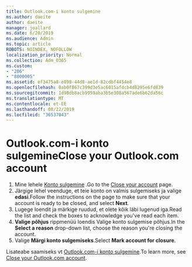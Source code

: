 ```yaml
---
title: Outlook.com-i konto sulgemine
ms.author: daeite
author: daeite
manager: joallard
ms.date: 6/20/2019
ms.audience: Admin
ms.topic: article
ROBOTS: NOINDEX, NOFOLLOW
localization_priority: Normal
ms.collection: Adm_O365
ms.custom:
- "206"
- "8000005"
ms.assetid: ef3475a8-e898-44d8-ae1d-82cdbf4454e8
ms.openlocfilehash: 0ab0f867c399d3e5ac6015afdcb4d8295e6fd839
ms.sourcegitcommit: 1d98db8acb9959aba3b5e308a567ade6b62da56c
ms.translationtype: MT
ms.contentlocale: et-EE
ms.lasthandoff: 08/22/2019
ms.locfileid: "36537043"
---
```

# <a name="close-your-outlookcom-account"></a><span data-ttu-id="8ec05-102">Outlook.com-i konto sulgemine</span><span class="sxs-lookup"><span data-stu-id="8ec05-102">Close your Outlook.com account</span></span>

1. <span data-ttu-id="8ec05-103">Mine lehele [Konto sulgemine](https://go.microsoft.com/fwlink/p/?linkid=845493) .</span><span class="sxs-lookup"><span data-stu-id="8ec05-103">Go to the [Close your account](https://go.microsoft.com/fwlink/p/?linkid=845493) page.</span></span>
2. <span data-ttu-id="8ec05-104">Järgige lehel veenduge, et teie konto on valmis sulgemiseks ja valige **edasi**.</span><span class="sxs-lookup"><span data-stu-id="8ec05-104">Follow the instructions on the page to make sure that your account is ready to be closed, and select **Next**.</span></span>
3. <span data-ttu-id="8ec05-105">Lugege loendit ja märkige ruudud, et olete kõik läbi lugenud iga.</span><span class="sxs-lookup"><span data-stu-id="8ec05-105">Read the list and check the boxes to acknowledge you've read each item.</span></span>
4. <span data-ttu-id="8ec05-106">**Valige põhjus** rippmenüü loendis Valige konto sulgemise põhjus.</span><span class="sxs-lookup"><span data-stu-id="8ec05-106">In the **Select a reason** drop-down list, choose the reason you're closing the account.</span></span>
5. <span data-ttu-id="8ec05-107">Valige **Märgi konto sulgemiseks**.</span><span class="sxs-lookup"><span data-stu-id="8ec05-107">Select **Mark account for closure**.</span></span>

<span data-ttu-id="8ec05-108">Lisateabe saamiseks vt [Outlook.com-i konto sulgemine](https://support.office.com/article/564b801e-2a47-4cb2-afa8-12ead3185038?wt.mc_id=Office_Outlook_com_Alchemy).</span><span class="sxs-lookup"><span data-stu-id="8ec05-108">To learn more, see [Close your Outlook.com account](https://support.office.com/article/564b801e-2a47-4cb2-afa8-12ead3185038?wt.mc_id=Office_Outlook_com_Alchemy).</span></span>
  
